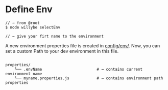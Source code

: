 
# Define Env
      
```shell
// → from @root
$ node willybe selectEnv

// → give your firt name to the environment   
```

A new environment properties file is created in [config/env/](../properties). 
Now, you can set a custom Path to your dev environment in this file.
   
```shell
                                  
properties/                       
    └── .envName                        # → contains current environment name
    └── myname.properties.js            # → contains environment path properties
```